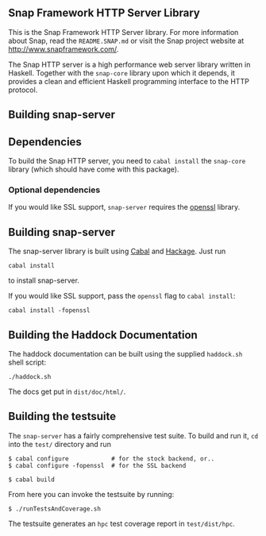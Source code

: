 Snap Framework HTTP Server Library
----------------------------------

This is the Snap Framework HTTP Server library.  For more information about
Snap, read the `README.SNAP.md` or visit the Snap project website at
http://www.snapframework.com/.

The Snap HTTP server is a high performance web server library written in
Haskell. Together with the `snap-core` library upon which it depends, it
provides a clean and efficient Haskell programming interface to the HTTP
protocol.

Building snap-server
--------------------

## Dependencies

To build the Snap HTTP server, you need to `cabal install` the `snap-core`
library (which should have come with this package).

### Optional dependencies

If you would like SSL support, `snap-server` requires the
[openssl](http://www.openssl.org/) library.


## Building snap-server

The snap-server library is built using [Cabal](http://www.haskell.org/cabal/)
and [Hackage](http://hackage.haskell.org/packages/hackage.html). Just run

    cabal install

to install snap-server.

If you would like SSL support, pass the `openssl` flag to `cabal install`:

    cabal install -fopenssl


## Building the Haddock Documentation

The haddock documentation can be built using the supplied `haddock.sh` shell
script:

    ./haddock.sh

The docs get put in `dist/doc/html/`.


## Building the testsuite

The `snap-server` has a fairly comprehensive test suite. To build and run it,
`cd` into the `test/` directory and run

    $ cabal configure            # for the stock backend, or..
    $ cabal configure -fopenssl  # for the SSL backend
    
    $ cabal build

From here you can invoke the testsuite by running:

    $ ./runTestsAndCoverage.sh

The testsuite generates an `hpc` test coverage report in `test/dist/hpc`.
